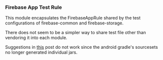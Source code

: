 ### Firebase App Test Rule

This module encapsulates the FirebaseAppRule shared by the test configurations of firebase-common and firebase-storage.

There does not seem to be a simpler way to share test file other than vendoring it into each module.

Suggestions in [this](https://discuss.gradle.org/t/how-do-i-declare-a-dependency-on-a-modules-test-code/7172/8) post do not work since the android gradle's sourcesets no longer generated individual jars.

